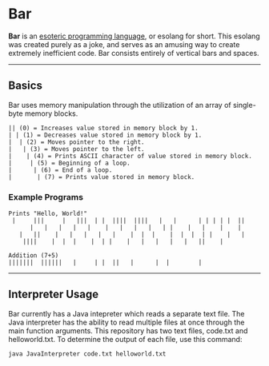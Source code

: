 <h1>Bar</h1>
<p><b>Bar</b> is an <a href="https://en.wikipedia.org/wiki/Esoteric_programming_language">esoteric programming language</a>, or esolang for short. This esolang was created purely as a joke, and serves as an amusing way to create extremely inefficient code. Bar consists entirely of vertical bars and spaces.</p>

---

<h2>Basics</h2>
Bar uses memory manipulation through the utilization of an array of single-byte memory blocks.

```
|| (0) = Increases value stored in memory block by 1.
| | (1) = Decreases value stored in memory block by 1.
|  | (2) = Moves pointer to the right.
|   | (3) = Moves pointer to the left.
|    | (4) = Prints ASCII character of value stored in memory block.
|     | (5) = Beginning of a loop.
|      | (6) = End of a loop.
|       | (7) = Prints value stored in memory block.
```

<h3>Example Programs</h3>

```
Prints "Hello, World!"
 |     |||     |   |||  | |  ||||  ||||   |   |      | | | | |  ||
      |   |   |   |   |    |   |   |   |   | |    |   |    |    |
   |   ||    |   |   |   |   |    |  |  |    |  |  |  | |    |   |
    ||||    |  |  |    |  | |    |   |   |   |   |   ||    |
```

```
Addition (7+5)
|||||||  ||||||   |     | |  ||   |      |  |        |
```

---

<h2>Interpreter Usage</h2>
Bar currently has a Java intepreter which reads a separate text file. The Java interpreter has the ability to read multiple files at once through the main function arguments. This repository has two text files, code.txt and helloworld.txt. To determine the output of each file, use this command:

```
java JavaInterpreter code.txt helloworld.txt
```